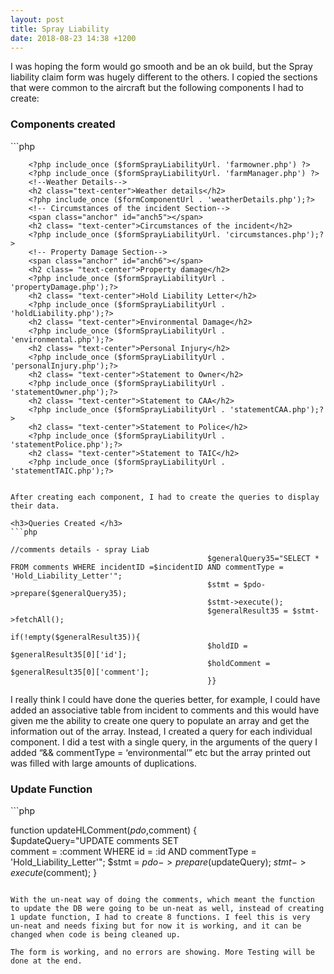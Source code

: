 ```yaml
---
layout: post
title: Spray Liability
date: 2018-08-23 14:38 +1200
---
```


I was hoping the form would go smooth and be an ok build, but the Spray liability claim form was hugely different to the others. I copied the sections that were common to the aircraft but the following components I had to create:

<h3>Components created </h3>
```php

<?php include_once ($formSprayLiabilityUrl. 'incident.php') ?>
        <?php include_once ($formSprayLiabilityUrl. 'farmowner.php') ?>
        <?php include_once ($formSprayLiabilityUrl. 'farmManager.php') ?>
        <!--Weather Details-->
        <h2 class="text-center">Weather details</h2>
        <?php include_once ($formComponentUrl . 'weatherDetails.php');?>
        <!-- Circumstances of the incident Section-->
        <span class="anchor" id="anch5"></span>
        <h2 class= "text-center">Circumstances of the incident</h2>
        <?php include_once ($formSprayLiabilityUrl. 'circumstances.php');?>
        <!-- Property Damage Section-->
        <span class="anchor" id="anch6"></span>
        <h2 class= "text-center">Property damage</h2>
        <?php include_once ($formSprayLiabilityUrl . 'propertyDamage.php');?>
        <h2 class= "text-center">Hold Liability Letter</h2>
        <?php include_once ($formSprayLiabilityUrl . 'holdLiability.php');?>
        <h2 class= "text-center">Environmental Damage</h2>
        <?php include_once ($formSprayLiabilityUrl . 'environmental.php');?>
        <h2 class= "text-center">Personal Injury</h2>
        <?php include_once ($formSprayLiabilityUrl . 'personalInjury.php');?>
        <h2 class= "text-center">Statement to Owner</h2>
        <?php include_once ($formSprayLiabilityUrl . 'statementOwner.php');?>
        <h2 class= "text-center">Statement to CAA</h2>
        <?php include_once ($formSprayLiabilityUrl . 'statementCAA.php');?>
        <h2 class= "text-center">Statement to Police</h2>
        <?php include_once ($formSprayLiabilityUrl . 'statementPolice.php');?>
        <h2 class= "text-center">Statement to TAIC</h2>
        <?php include_once ($formSprayLiabilityUrl . 'statementTAIC.php');?>
 
```

After creating each component, I had to create the queries to display their data.

<h3>Queries Created </h3>
```php

//comments details - spray Liab
                                            $generalQuery35="SELECT * FROM comments WHERE incidentID =$incidentID AND commentType = 'Hold_Liability_Letter'";
                                            $stmt = $pdo->prepare($generalQuery35);
                                            $stmt->execute();  
                                            $generalResult35 = $stmt->fetchAll();
                                            if(!empty($generalResult35)){
                                            $holdID = $generalResult35[0]['id'];
                                            $holdComment = $generalResult35[0]['comment']; 
                                            }}

```

I really think I could have done the queries better, for example, I could have added an associative table from incident to comments and this would have given me the ability to create one query to populate an array and get the information out of the array. Instead, I created a query for each individual component. I did a test with a single query, in the arguments of the query I added “&& commentType = ‘environmental’” etc but the array printed out was filled with large amounts of duplications.

<h3>Update Function </h3>
```php

function  updateHLComment($pdo,$comment)
    {           
           $updateQuery="UPDATE comments SET  
            comment = :comment
            WHERE id = :id AND  commentType = 'Hold_Liability_Letter'"; 
           $stmt = $pdo->prepare($updateQuery);
           $stmt->execute($comment);
    }
```

With the un-neat way of doing the comments, which meant the function to update the DB were going to be un-neat as well, instead of creating 1 update function, I had to create 8 functions. I feel this is very un-neat and needs fixing but for now it is working, and it can be changed when code is being cleaned up.

The form is working, and no errors are showing. More Testing will be done at the end.